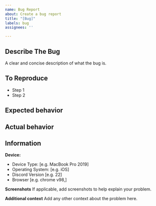```yaml
---
name: Bug Report
about: Create a bug report
title: "[Bug]"
labels: bug
assignees: ''

---
```


## Describe The Bug
A clear and concise description of what the bug is.

## To Reproduce
- Step 1
- Step 2

## Expected behavior

## Actual behavior

## Information
**Device:**
- Device Type: [e.g. MacBook Pro 2019]
- Operating System: [e.g. iOS]
- Discord Version [e.g. 22]
- Browser [e.g. chrome v98,] <!--If this bug happens on Discord browser-->

**Screenshots**
If applicable, add screenshots to help explain your problem.

**Additional context**
Add any other context about the problem here.
